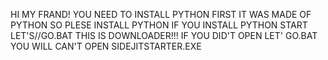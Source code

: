 HI MY FRAND!
YOU NEED TO INSTALL PYTHON FIRST
IT WAS MADE OF PYTHON SO PLESE INSTALL PYTHON
IF YOU INSTALL PYTHON START LET'S//GO.BAT
THIS IS DOWNLOADER!!!
IF YOU DID'T OPEN LET' GO.BAT
YOU WILL CAN'T OPEN SIDEJITSTARTER.EXE